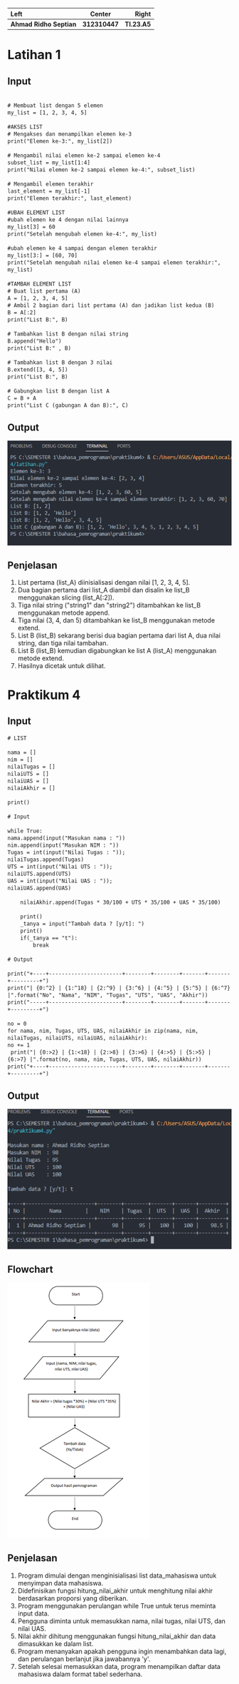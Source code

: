 
| Left                    |  Center        | Right
|:------------------------|:--------------:|---------------:|
|**Ahmad Ridho Septian**  | **312310447**  |  **TI.23.A5** |

# Latihan 1

## Input

````

# Membuat list dengan 5 elemen
my_list = [1, 2, 3, 4, 5]

#AKSES LIST
# Mengakses dan menampilkan elemen ke-3
print("Elemen ke-3:", my_list[2])

# Mengambil nilai elemen ke-2 sampai elemen ke-4
subset_list = my_list[1:4]
print("Nilai elemen ke-2 sampai elemen ke-4:", subset_list)

# Mengambil elemen terakhir
last_element = my_list[-1]
print("Elemen terakhir:", last_element)

#UBAH ELEMENT LIST
#ubah elemen ke 4 dengan nilai lainnya
my_list[3] = 60
print("Setelah mengubah elemen ke-4:", my_list)

#ubah elemen ke 4 sampai dengan elemen terakhir
my_list[3:] = [60, 70]
print("Setelah mengubah nilai elemen ke-4 sampai elemen terakhir:", my_list)

#TAMBAH ELEMENT LIST
# Buat list pertama (A)
A = [1, 2, 3, 4, 5]
# Ambil 2 bagian dari list pertama (A) dan jadikan list kedua (B)
B = A[:2]
print("List B:", B)

# Tambahkan list B dengan nilai string
B.append("Hello")
print("List B:" , B)

# Tambahkan list B dengan 3 nilai
B.extend([3, 4, 5])
print("List B:", B)

# Gabungkan list B dengan list A
C = B + A
print("List C (gabungan A dan B):", C)

````

## Output

![Alt text](latihan.png)

## Penjelasan

1. List pertama (list_A) diinisialisasi dengan nilai [1, 2, 3, 4, 5].
2. Dua bagian pertama dari list_A diambil dan disalin ke list_B menggunakan slicing (list_A[:2]).
3. Tiga nilai string ("string1" dan "string2") ditambahkan ke list_B menggunakan metode append.
4. Tiga nilai (3, 4, dan 5) ditambahkan ke list_B menggunakan metode extend.
5. List B (list_B) sekarang berisi dua bagian pertama dari list A, dua nilai string, dan tiga nilai tambahan.
6. List B (list_B) kemudian digabungkan ke list A (list_A) menggunakan metode extend.
7. Hasilnya dicetak untuk dilihat.

# Praktikum 4

## Input


````
# LIST

nama = []
nim = []
nilaiTugas = []
nilaiUTS = []
nilaiUAS = []
nilaiAkhir = []

print()

# Input

while True:
nama.append(input("Masukan nama : "))
nim.append(input("Masukan NIM : "))
Tugas = int(input("Nilai Tugas : "));
nilaiTugas.append(Tugas)
UTS = int(input("Nilai UTS : "));
nilaiUTS.append(UTS)
UAS = int(input("Nilai UAS : "));
nilaiUAS.append(UAS)

    nilaiAkhir.append(Tugas * 30/100 + UTS * 35/100 + UAS * 35/100)

    print()
    _tanya = input("Tambah data ? [y/t]: ")
    print()
    if(_tanya == "t"):
        break

# Output

print("+----+-----------------------+--------+--------+-------+-------+---------+")
print("| {0:^2} | {1:^18} | {2:^9} | {3:^6} | {4:^5} | {5:^5} | {6:^7} |".format("No", "Nama", "NIM", "Tugas", "UTS", "UAS", "Akhir"))
print("-----+-----------------------+--------+--------+-------+-------+---------+")

no = 0
for nama, nim, Tugas, UTS, UAS, nilaiAkhir in zip(nama, nim, nilaiTugas, nilaiUTS, nilaiUAS, nilaiAkhir):
no += 1  
 print("| {0:>2} | {1:<18} | {2:>8} | {3:>6} | {4:>5} | {5:>5} | {6:>7} |".format(no, nama, nim, Tugas, UTS, UAS, nilaiAkhir))
print("+----+-----------------------+--------+--------+-------+-------+---------+")

````

## Output

![Alt text](praktikum4.png)

## Flowchart

![Alt text](flowchart.png)

## Penjelasan

1. Program dimulai dengan menginisialisasi list data_mahasiswa untuk menyimpan data mahasiswa.
2. Didefinisikan fungsi hitung_nilai_akhir untuk menghitung nilai akhir berdasarkan proporsi yang diberikan.
3. Program menggunakan perulangan while True untuk terus meminta input data.
4. Pengguna diminta untuk memasukkan nama, nilai tugas, nilai UTS, dan nilai UAS.
5. Nilai akhir dihitung menggunakan fungsi hitung_nilai_akhir dan data dimasukkan ke dalam list.
6. Program menanyakan apakah pengguna ingin menambahkan data lagi, dan perulangan berlanjut jika jawabannya 'y'.
7. Setelah selesai memasukkan data, program menampilkan daftar data mahasiswa dalam format tabel sederhana.
